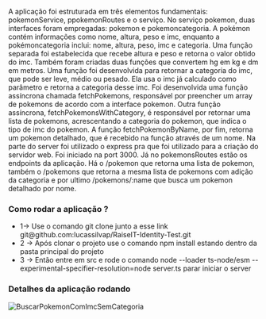 A aplicação foi estruturada em três elementos fundamentais: pokemonService, ppokemonRoutes e o serviço.
No serviço pokemon, duas interfaces foram empregadas: pokemon e pokemoncategoria. A pokémon contém informações como nome, altura, peso e imc, enquanto a pokémoncategoria inclui: nome, altura, peso, imc e categoria.
Uma função separada foi estabelecida que recebe altura e peso e retorna o valor obtido do imc.
Também foram criadas duas funções que convertem hg em kg e dm em metros.
Uma função foi desenvolvida para retornar a categoria do imc, que pode ser leve, médio ou pesado. Ela usa o imc já calculado como parâmetro e retorna a categoria desse imc.
Foi desenvolvida uma função assíncrona chamada fetchPokemons, responsável por preencher um array de pokemons de acordo com a interface pokemon.
Outra função assíncrona, fetchPokemonsWithCategory, é responsável por retornar uma lista de pokemons, acrescentando a categoria do pokemon, que indica o tipo de imc do pokemon.
A função fetchPokemonByName, por fim, retorna um pokemon detalhado, que é recebido na função através de um nome.
Na parte do server foi utilizado o express pra que foi utilizado para a criação do servidor web. Foi iniciado na port 3000.
Já no pokemonsRoutes estão os endpoints da aplicação. Há o /pokemon que retorna uma lista de pokemon, também o /pokemons que retorna a mesma lista de pokemons com adição da categoria e por ultimo /pokemons/:name que busca 
um pokemon detalhado por nome.

<h3> Como rodar a aplicação ? </h3>
<ul>
  <li> 1-> Use o comando git clone junto a esse link git@github.com:lucassilvap/RaiseIT-Identity-Test.git </li>
  <li> 2 -> Após clonar o projeto use o comando npm install estando dentro da pasta principal do projeto </li>
  <li> 3 -> Então entre em src e rode o comando node --loader ts-node/esm --experimental-specifier-resolution=node server.ts parar iniciar o server</li>
</ul>

<h3>Detalhes da aplicação rodando </h3>

![BuscarPokemonComImcSemCategoria](https://github.com/user-attachments/assets/d5fc788c-b4b4-4bf8-ae17-11e99a938e8b)




